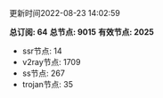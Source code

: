 更新时间2022-08-23 14:02:59

**总订阅: 64**
**总节点: 9015**
**有效节点: 2025**
- ssr节点: 14
- v2ray节点: 1709
- ss节点: 267
- trojan节点: 35
